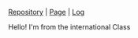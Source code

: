 [Repository](https://github.com/bryanttanujaya/oS212) | [Page](https://bryanttanujaya.github.io/oS212/) | [Log](https://github.com/bryanttanujaya/oS212/blob/master/TXT/mylog.txt)

Hello! I'm from the international Class
